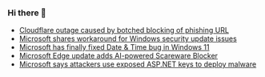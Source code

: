 ### Hi there 👋

<!--START_SECTION:feed-->
* [Cloudflare outage caused by botched blocking of phishing URL](https://www.bleepingcomputer.com/news/security/cloudflare-outage-caused-by-botched-blocking-of-phishing-url/)
* [Microsoft shares workaround for Windows security update issues](https://www.bleepingcomputer.com/news/microsoft/microsoft-shares-workaround-for-windows-security-update-issues/)
* [Microsoft has finally fixed Date & Time bug in Windows 11](https://www.bleepingcomputer.com/news/microsoft/microsoft-has-finally-fixed-date-and-time-bug-in-windows-11/)
* [Microsoft Edge update adds AI-powered Scareware Blocker](https://www.bleepingcomputer.com/news/microsoft/microsoft-edge-update-adds-ai-powered-scareware-blocker/)
* [Microsoft says attackers use exposed ASP.NET keys to deploy malware](https://www.bleepingcomputer.com/news/security/microsoft-says-attackers-use-exposed-aspnet-keys-to-deploy-malware/)
<!--END_SECTION:feed-->

<!--
**frankenk/frankenk** is a ✨ _special_ ✨ repository because its `README.md` (this file) appears on your GitHub profile.

Here are some ideas to get you started:

- 🔭 I’m currently working on ...
- 🌱 I’m currently learning ...
- 👯 I’m looking to collaborate on ...
- 🤔 I’m looking for help with ...
- 💬 Ask me about ...
- 📫 How to reach me: ...
- 😄 Pronouns: ...
- ⚡ Fun fact: ...
-->



